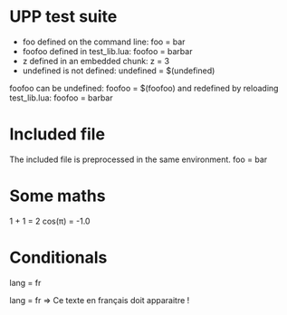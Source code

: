# UPP test suite



- foo defined on the command line: foo = bar
- foofoo defined in test_lib.lua: foofoo = barbar
- z defined in an embedded chunk: z = 3
- undefined is not defined: undefined = $(undefined)

foofoo can be undefined: foofoo = $(foofoo)
and redefined by reloading test_lib.lua: foofoo = barbar

# Included file

The included file is preprocessed in the same environment.
foo = bar


# Some maths

1 + 1 = 2
cos(π) = -1.0

# Conditionals



lang = fr

lang = fr => Ce texte en français doit apparaitre !




